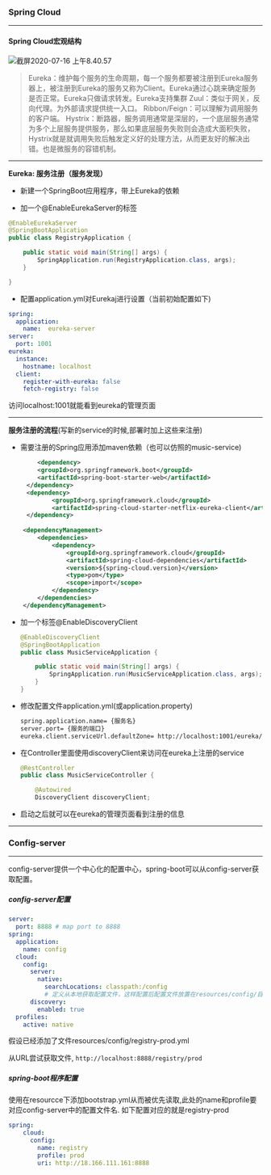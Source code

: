 ### Spring Cloud

---

#### Spring Cloud宏观结构

![截屏2020-07-16 上午8.40.57](https://tva1.sinaimg.cn/large/007S8ZIlgy1ggsmej1eo8j30mg0ef74w.jpg)

> Eureka：维护每个服务的生命周期，每一个服务都要被注册到Eureka服务器上，被注册到Eureka的服务又称为Client。Eureka通过心跳来确定服务是否正常。Eureka只做请求转发。Eureka支持集群
> Zuul：类似于网关，反向代理。为外部请求提供统一入口。
> Ribbon/Feign：可以理解为调用服务的客户端。
> Hystrix：断路器，服务调用通常是深层的，一个底层服务通常为多个上层服务提供服务，那么如果底层服务失败则会造成大面积失败，Hystrix就是就调用失败后触发定义好的处理方法，从而更友好的解决出错。也是微服务的容错机制。

---

**Eureka: 服务注册（服务发现）**

- 新建一个SpringBoot应用程序，带上Eureka的依赖

- 加一个@EnableEurekaServer的标签

```java
@EnableEurekaServer
@SpringBootApplication
public class RegistryApplication {

    public static void main(String[] args) {
        SpringApplication.run(RegistryApplication.class, args);
    }

}
```

- 配置application.yml对Eurekaj进行设置（当前初始配置如下)

```yml
spring:
  application:
    name:  eureka-server
server:
  port: 1001
eureka:
  instance:
    hostname: localhost
  client:
    register-with-eureka: false
    fetch-registry: false
```

访问localhost:1001就能看到eureka的管理页面

---

**服务注册的流程**(写新的service的时候,部署时加上这些来注册)

- 需要注册的Spring应用添加maven依赖（也可以仿照的music-service)

```xml
		<dependency>
        <groupId>org.springframework.boot</groupId>
        <artifactId>spring-boot-starter-web</artifactId>
     </dependency>		
     <dependency>
            <groupId>org.springframework.cloud</groupId>
            <artifactId>spring-cloud-starter-netflix-eureka-client</artifactId>
     </dependency>
    
    <dependencyManagement>
        <dependencies>
            <dependency>
                <groupId>org.springframework.cloud</groupId>
                <artifactId>spring-cloud-dependencies</artifactId>
                <version>${spring-cloud.version}</version>
                <type>pom</type>
                <scope>import</scope>
            </dependency>
        </dependencies>
    </dependencyManagement>
```

- 加一个标签@EnableDiscoveryClient

  ```java
  @EnableDiscoveryClient
  @SpringBootApplication
  public class MusicServiceApplication {
  
      public static void main(String[] args) {
          SpringApplication.run(MusicServiceApplication.class, args);
      }
  }
  ```

- 修改配置文件application.yml(或application.property)

  ```xml
  spring.application.name= {服务名}
  server.port= {服务的端口}
  eureka.client.serviceUrl.defaultZone= http://localhost:1001/eureka/  <= 对应前面eureka的配置
  ```

- 在Controller里面使用discoveryClient来访问在eureka上注册的service

  ```java
  @RestController
  public class MusicServiceController {
  
      @Autowired
      DiscoveryClient discoveryClient;
  ```

- 启动之后就可以在eureka的管理页面看到注册的信息

---

### Config-server

---

config-server提供一个中心化的配置中心，spring-boot可以从config-server获取配置。

##### config-server配置

```yml
server:
  port: 8888 # map port to 8888
spring:
  application:
    name: config
  cloud:
    config:
      server:
        native:
          searchLocations: classpath:/config
          # 定义从本地获取配置文件，这样配置后配置文件放置在resources/config/目录下即可
      discovery:
        enabled: true
  profiles:
    active: native
```

假设已经添加了文件resources/config/registry-prod.yml

从URL尝试获取文件, `http://localhost:8888/registry/prod`

##### spring-boot程序配置

使用在resourcce下添加bootstrap.yml从而被优先读取,此处的name和profile要对应config-server中的配置文件名. 如下配置对应的就是registry-prod

```yml
spring:
    cloud:
      config:
        name: registry
        profile: prod
        uri: http://18.166.111.161:8888
```


